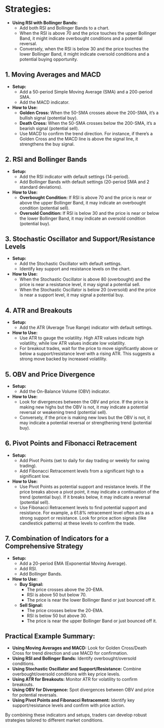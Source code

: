 # Strategies:
- **Using RSI with Bollinger Bands:**
  - Add both RSI and Bollinger Bands to a chart.
  - When the RSI is above 70 and the price touches the upper Bollinger Band, it might indicate overbought conditions and a potential reversal.
  - Conversely, when the RSI is below 30 and the price touches the lower Bollinger Band, it might indicate oversold conditions and a potential buying opportunity.

## 1. **Moving Averages and MACD**
   - **Setup:**
     - Add a 50-period Simple Moving Average (SMA) and a 200-period SMA.
     - Add the MACD indicator.
   - **How to Use:**
     - **Golden Cross:** When the 50-SMA crosses above the 200-SMA, it’s a bullish signal (potential buy).
     - **Death Cross:** When the 50-SMA crosses below the 200-SMA, it’s a bearish signal (potential sell).
     - Use MACD to confirm the trend direction. For instance, if there’s a Golden Cross and the MACD line is above the signal line, it strengthens the buy signal.

## 2. **RSI and Bollinger Bands**
   - **Setup:**
     - Add the RSI indicator with default settings (14-period).
     - Add Bollinger Bands with default settings (20-period SMA and 2 standard deviations).
   - **How to Use:**
     - **Overbought Condition:** If RSI is above 70 and the price is near or above the upper Bollinger Band, it may indicate an overbought condition (potential sell).
     - **Oversold Condition:** If RSI is below 30 and the price is near or below the lower Bollinger Band, it may indicate an oversold condition (potential buy).

## 3. **Stochastic Oscillator and Support/Resistance Levels**
   - **Setup:**
     - Add the Stochastic Oscillator with default settings.
     - Identify key support and resistance levels on the chart.
   - **How to Use:**
     - When the Stochastic Oscillator is above 80 (overbought) and the price is near a resistance level, it may signal a potential sell.
     - When the Stochastic Oscillator is below 20 (oversold) and the price is near a support level, it may signal a potential buy.

## 4. **ATR and Breakouts**
   - **Setup:**
     - Add the ATR (Average True Range) indicator with default settings.
   - **How to Use:**
     - Use ATR to gauge the volatility. High ATR values indicate high volatility, while low ATR values indicate low volatility.
     - For breakout trades, wait for the price to move significantly above or below a support/resistance level with a rising ATR. This suggests a strong move backed by increased volatility.

## 5. **OBV and Price Divergence**
   - **Setup:**
     - Add the On-Balance Volume (OBV) indicator.
   - **How to Use:**
     - Look for divergences between the OBV and price. If the price is making new highs but the OBV is not, it may indicate a potential reversal or weakening trend (potential sell).
     - Conversely, if the price is making new lows but the OBV is not, it may indicate a potential reversal or strengthening trend (potential buy).

## 6. **Pivot Points and Fibonacci Retracement**
   - **Setup:**
     - Add Pivot Points (set to daily for day trading or weekly for swing trading).
     - Add Fibonacci Retracement levels from a significant high to a significant low.
   - **How to Use:**
     - Use Pivot Points as potential support and resistance levels. If the price breaks above a pivot point, it may indicate a continuation of the trend (potential buy). If it breaks below, it may indicate a reversal (potential sell).
     - Use Fibonacci Retracement levels to find potential support and resistance. For example, a 61.8% retracement level often acts as a strong support or resistance. Look for price action signals (like candlestick patterns) at these levels to confirm the trade.

## 7. **Combination of Indicators for a Comprehensive Strategy**
   - **Setup:**
     - Add a 20-period EMA (Exponential Moving Average).
     - Add RSI.
     - Add Bollinger Bands.
   - **How to Use:**
     - **Buy Signal:**
       - The price crosses above the 20-EMA.
       - RSI is above 50 but below 70.
       - The price is near the lower Bollinger Band or just bounced off it.
     - **Sell Signal:**
       - The price crosses below the 20-EMA.
       - RSI is below 50 but above 30.
       - The price is near the upper Bollinger Band or just bounced off it.

## Practical Example Summary:
- **Using Moving Averages and MACD:** Look for Golden Cross/Death Cross for trend direction and use MACD for confirmation.
- **Using RSI and Bollinger Bands:** Identify overbought/oversold conditions.
- **Using Stochastic Oscillator and Support/Resistance:** Combine overbought/oversold conditions with key price levels.
- **Using ATR for Breakouts:** Monitor ATR for volatility to confirm breakouts.
- **Using OBV for Divergence:** Spot divergences between OBV and price for potential reversals.
- **Using Pivot Points and Fibonacci Retracement:** Identify key support/resistance levels and confirm with price action.

By combining these indicators and setups, traders can develop robust strategies tailored to different market conditions.
